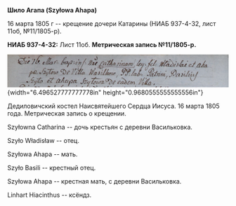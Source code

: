 **Шило Агапа (Szyłowa Ahapa)**

16 марта 1805 г -- крещение дочери Катарины (НИАБ 937-4-32, лист 11об,
№11/1805-р).

**НИАБ 937-4-32:** Лист 11об. **Метрическая запись №11/1805-р.**

![](./media/4cc9af6b0b9e11811d54619c3e897be34954ad21.png){width="6.496527777777778in"
height="0.9680555555555556in"}

Дедиловичский костел Наисвятейшего Сердца Иисуса. 16 марта 1805 года.
Метрическая запись о крещении.

Szyłowna Catharina -- дочь крестьян с деревни Васильковка.

Szyło Władisław -- отец.

Szyłowa Ahapa -- мать.

Szyło Basili -- крестный отец.

Szyłowa Ahapa -- крестная мать, с деревни Васильковка.

Linhart Hiacinthus -- ксёндз.
